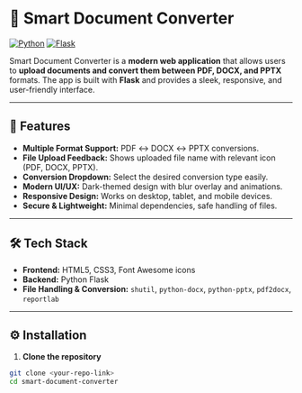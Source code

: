 # 📄 Smart Document Converter

[![Python](https://img.shields.io/badge/Python-3.11-blue)](https://www.python.org/)
[![Flask](https://img.shields.io/badge/Flask-3.0.3-green)](https://flask.palletsprojects.com/)

Smart Document Converter is a **modern web application** that allows users to **upload documents and convert them between PDF, DOCX, and PPTX** formats. The app is built with **Flask** and provides a sleek, responsive, and user-friendly interface.

---

## 🌟 Features

- **Multiple Format Support:** PDF ↔ DOCX ↔ PPTX conversions.
- **File Upload Feedback:** Shows uploaded file name with relevant icon (PDF, DOCX, PPTX).
- **Conversion Dropdown:** Select the desired conversion type easily.
- **Modern UI/UX:** Dark-themed design with blur overlay and animations.
- **Responsive Design:** Works on desktop, tablet, and mobile devices.
- **Secure & Lightweight:** Minimal dependencies, safe handling of files.

---

## 🛠️ Tech Stack

- **Frontend:** HTML5, CSS3, Font Awesome icons  
- **Backend:** Python Flask  
- **File Handling & Conversion:** `shutil`, `python-docx`, `python-pptx`, `pdf2docx`, `reportlab`  

---

## ⚙️ Installation

1. **Clone the repository**
```bash
git clone <your-repo-link>
cd smart-document-converter
